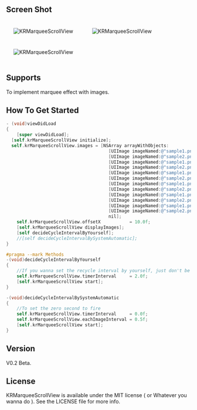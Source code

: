 ## Screen Shot

<img src="https://dl.dropbox.com/u/83663874/GitHubs/KRMarqueeScrollView-1.png" alt="KRMarqueeScrollView" title="KRMarqueeScrollView" style="margin: 20px;" class="center" /> &nbsp;
<img src="https://dl.dropbox.com/u/83663874/GitHubs/KRMarqueeScrollView-2.png" alt="KRMarqueeScrollView" title="KRMarqueeScrollView" style="margin: 20px;" class="center" /> &nbsp;
<img src="https://dl.dropbox.com/u/83663874/GitHubs/KRMarqueeScrollView-3.png" alt="KRMarqueeScrollView" title="KRMarqueeScrollView" style="margin: 20px;" class="center" /> &nbsp;

## Supports

To implement marquee effect with images. 

## How To Get Started

``` objective-c
- (void)viewDidLoad
{
    [super viewDidLoad];
  [self.krMarqueeScrollView initialize];
  self.krMarqueeScrollView.images = [NSArray arrayWithObjects:
                                       [UIImage imageNamed:@"sample1.png"],
                                       [UIImage imageNamed:@"sample2.png"],
                                       [UIImage imageNamed:@"sample1.png"],
                                       [UIImage imageNamed:@"sample2.png"],
                                       [UIImage imageNamed:@"sample1.png"],
                                       [UIImage imageNamed:@"sample2.png"],
                                       [UIImage imageNamed:@"sample1.png"],
                                       [UIImage imageNamed:@"sample2.png"],
                                       [UIImage imageNamed:@"sample1.png"],
                                       [UIImage imageNamed:@"sample2.png"],
                                       [UIImage imageNamed:@"sample1.png"],
                                       [UIImage imageNamed:@"sample2.png"],
                                       nil];
    self.krMarqueeScrollView.offsetX           = 10.0f;
    [self.krMarqueeScrollView displayImages];
    [self decideCycleIntervalByYourself];
    //[self decideCycleIntervalBySystemAutomatic];
}

#pragma --mark Methods
-(void)decideCycleIntervalByYourself
{
    //If you wanna set the recycle interval by yourself, just don't be zero second that will be fired.
    self.krMarqueeScrollView.timerInterval     = 2.0f;
    [self.krMarqueeScrollView start];
}

-(void)decideCycleIntervalBySystemAutomatic
{
    //To set the zero second to fire 
    self.krMarqueeScrollView.timerInterval     = 0.0f;
    self.krMarqueeScrollView.eachImageInterval = 0.5f;
    [self.krMarqueeScrollView start];
}
```

## Version

V0.2 Beta.

## License

KRMarqueeScrollView is available under the MIT license ( or Whatever you wanna do ). See the LICENSE file for more info.
